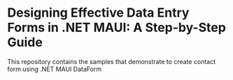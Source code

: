 # Designing Effective Data Entry Forms in .NET MAUI: A Step-by-Step Guide

This repository contains the samples that demonstrate to create contact form using .NET MAUI DataForm
